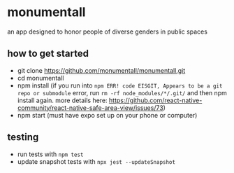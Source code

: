 # monumentall
an app designed to honor people of diverse genders in public spaces

## how to get started
- git clone https://github.com/monumentall/monumentall.git
- cd monumentall
- npm install (if you run into `npm ERR! code EISGIT, Appears to be a git repo or submodule` error, run `rm -rf node_modules/*/.git/` and then npm install again. more details here: https://github.com/react-native-community/react-native-safe-area-view/issues/73)
- npm start (must have expo set up on your phone or computer)

## testing
- run tests with `npm test`
- update snapshot tests with `npx jest --updateSnapshot`

